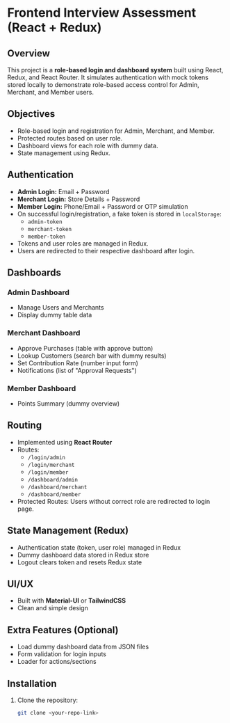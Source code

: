 # Frontend Interview Assessment (React + Redux)

## Overview
This project is a **role-based login and dashboard system** built using React, Redux, and React Router. It simulates authentication with mock tokens stored locally to demonstrate role-based access control for Admin, Merchant, and Member users.  

## Objectives
- Role-based login and registration for Admin, Merchant, and Member.
- Protected routes based on user role.
- Dashboard views for each role with dummy data.
- State management using Redux.

## Authentication
- **Admin Login:** Email + Password
- **Merchant Login:** Store Details + Password
- **Member Login:** Phone/Email + Password or OTP simulation
- On successful login/registration, a fake token is stored in `localStorage`:
  - `admin-token`
  - `merchant-token`
  - `member-token`
- Tokens and user roles are managed in Redux.
- Users are redirected to their respective dashboard after login.

## Dashboards

### Admin Dashboard
- Manage Users and Merchants
- Display dummy table data

### Merchant Dashboard
- Approve Purchases (table with approve button)
- Lookup Customers (search bar with dummy results)
- Set Contribution Rate (number input form)
- Notifications (list of "Approval Requests")

### Member Dashboard
- Points Summary (dummy overview)

## Routing
- Implemented using **React Router**
- Routes:
  - `/login/admin`
  - `/login/merchant`
  - `/login/member`
  - `/dashboard/admin`
  - `/dashboard/merchant`
  - `/dashboard/member`
- Protected Routes: Users without correct role are redirected to login page.

## State Management (Redux)
- Authentication state (token, user role) managed in Redux
- Dummy dashboard data stored in Redux store
- Logout clears token and resets Redux state

## UI/UX
- Built with **Material-UI** or **TailwindCSS**
- Clean and simple design

## Extra Features (Optional)
- Load dummy dashboard data from JSON files
- Form validation for login inputs
- Loader for actions/sections

## Installation
1. Clone the repository:
   ```bash
   git clone <your-repo-link>
